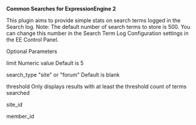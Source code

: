 **Common Searches for ExpressionEngine 2**

This plugin aims to provide simple stats on search terms logged in the Search log. 
Note: The default number of search terms to store is 500. You can change this number in the Search Term Log Configuration settings in the EE Control Panel.

Optional Parameters

limit
Numeric value
Default is 5

search_type
"site" or "forum"
Default is blank

threshold
Only displays results with at least the threshold count of terms searched

site_id

member_id
